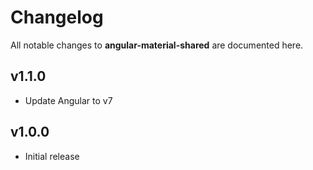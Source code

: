 # Changelog

All notable changes to **angular-material-shared** are documented here.

## v1.1.0
- Update Angular to v7

## v1.0.0
- Initial release
